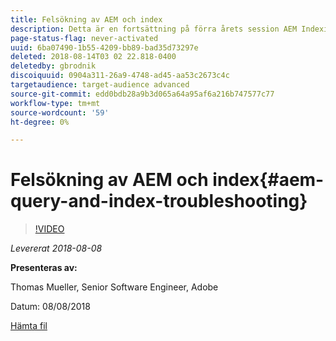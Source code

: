 ```yaml
---
title: Felsökning av AEM och index
description: Detta är en fortsättning på förra årets session AEM Indexing och JCR Query. Det täcker samma ämnen, men med helt nytt innehåll och överlappar inte alls den äldre presentationen. Nya funktioner i AEM 6.4 ingår också.
page-status-flag: never-activated
uuid: 6ba07490-1b55-4209-bb89-bad35d73297e
deleted: 2018-08-14T03 02 22.818-0400
deletedby: gbrodnik
discoiquuid: 0904a311-26a9-4748-ad45-aa53c2673c4c
targetaudience: target-audience advanced
source-git-commit: edd0bdb28a9b3d065a64a95af6a216b747577c77
workflow-type: tm+mt
source-wordcount: '59'
ht-degree: 0%

---
```



# Felsökning av AEM och index{#aem-query-and-index-troubleshooting}

>[!VIDEO](https://video.tv.adobe.com/v/23270/?quality=9)

*Levererat 2018-08-08*

**Presenteras av:**

Thomas Mueller, Senior Software Engineer, Adobe

Datum: 08/08/2018

[Hämta fil](assets/20180808-gems-adobe+cloud+platform-experience+system+of+record-1.pdf)

<!--
[Get back to the Overview](https://helpx.adobe.com/experience-manager/kt/eseminars/gems/aem-index.html)
-->
